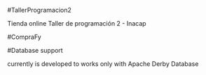 #TallerProgramacion2

Tienda online Taller de programación 2 - Inacap

#CompraFy

#Database support

currently is developed to works only with Apache Derby Database